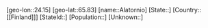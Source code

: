 ﻿---
location: [65.83,24.15]
type: City
tags:
- geo/City


SpocWebEntityId: 28708
isDeleted: false
confidential: public

---
[geo-lon::24.15]
[geo-lat::65.83]
[name::Alatornio]
[State::]
[Country::[[Finland]]]
[StateId::]
[Population::]
[Unknown::]

